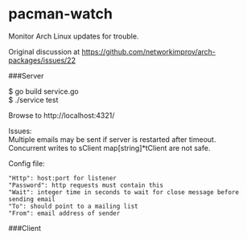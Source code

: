 pacman-watch
============

Monitor Arch Linux updates for trouble.

Original discussion at https://github.com/networkimprov/arch-packages/issues/22

###Server

$ go build service.go  
$ ./service test  

Browse to http://localhost:4321/

Issues:  
Multiple emails may be sent if server is restarted after timeout.  
Concurrent writes to sClient map[string]*tClient are not safe.  

Config file:

    "Http": host:port for listener
    "Password": http requests must contain this
    "Wait": integer time in seconds to wait for close message before sending email
    "To": should point to a mailing list
    "From": email address of sender

###Client


